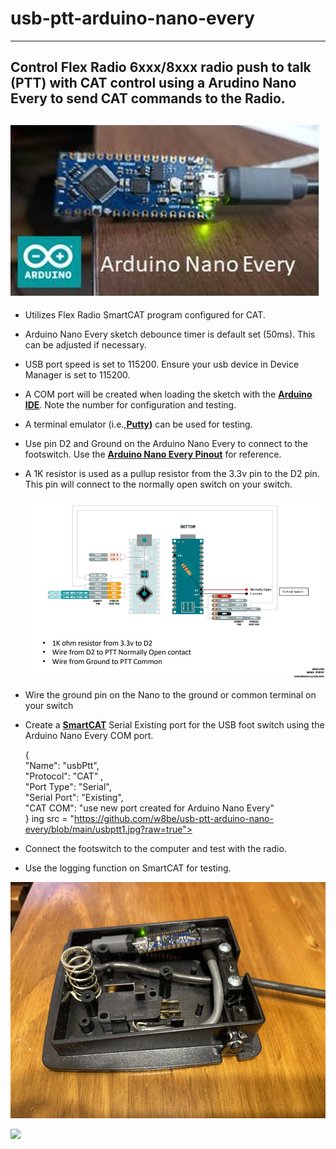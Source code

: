 <h1>usb-ptt-arduino-nano-every</h1>

----------
<h2>Control Flex Radio 6xxx/8xxx radio push to talk (PTT) with CAT control using a Arudino Nano Every to send CAT commands to the Radio. </h2>  

<img src="https://github.com/w8be/usb-ptt-arduino-nano-every/blob/main/NanoEvery.jpg?raw=true"></src>
----------
* Utilizes Flex Radio SmartCAT program configured for CAT.
  
* Arduino Nano Every sketch debounce timer is default set (50ms).  This can be adjusted if necessary.
* USB port speed is set to 115200.  Ensure your usb device in Device Manager is set to 115200.
* A COM port will be created when loading the sketch with the **[Arduino IDE](https://www.arduino.cc/en/software)**. Note the number for configuration and testing.
  
* A terminal emulator (i.e.,**[Putty](https://www.putty.org/))** can be used for testing.

* Use pin D2 and Ground on the Arduino Nano Every to connect to the footswitch.  Use the **[Arduino Nano Every Pinout](https://content.arduino.cc/assets/Pinout-NANOevery_latest.pdf)** for reference.

* A 1K resistor is used as a pullup resistor from the 3.3v pin to the D2 pin. This pin will connect to the normally open switch on your switch.

  <img src="https://github.com/w8be/usb-ptt-arduino-nano-every/blob/main/NanoEveryWiring.jpg?raw=true"></img>
  
* Wire the ground pin on the Nano to the ground or common terminal on your switch

* Create a **[SmartCAT](https://www.flexradio.com/documentation/smartsdr-cat-user-guide-pdf/)** Serial Existing port for the USB foot switch using the Arduino Nano Every COM port.
  
  { <br>
    "Name": "usbPtt",<br>
    "Protocol": "CAT" ,<br>
    "Port Type": "Serial",<br>
    "Serial Port": "Existing",<br>
    "CAT COM": "use new port created for Arduino Nano Every" <br>
  }
ing src = "https://github.com/w8be/usb-ptt-arduino-nano-every/blob/main/usbptt1.jpg?raw=true"></img>
* Connect the footswitch to the computer and test with the radio.  
* Use the logging function on SmartCAT  for testing.

  

<img src = "https://github.com/w8be/usb-ptt-arduino-nano-every/raw/main/usbpttarduinonanoevery2%20(1).jpg?raw=true"></img>

<img src = "https://github.com/user-attachments/assets/4e6c2c09-fb3d-4c18-9a87-f6d7b8926a3d"></img>
